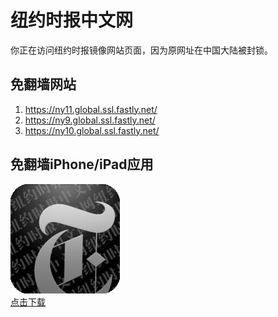 <h1>纽约时报中文网</h1>
<p>你正在访问纽约时报镜像网站页面，因为原网址在中国大陆被封锁。</p>
<h2>免翻墙网站</h2>
<ol>
<li><a href="https://ny11.global.ssl.fastly.net/" target="1">https://ny11.global.ssl.fastly.net/</a></li>
<li><a href="https://ny9.global.ssl.fastly.net/" target="2">https://ny9.global.ssl.fastly.net/</a></li>
<li><a href="https://ny10.global.ssl.fastly.net/" target="3">https://ny10.global.ssl.fastly.net/</a></li>
</ol>
<h2>免翻墙iPhone/iPad应用</h2>
<p>
	<a href="https://itunes.apple.com/cn/app/niu-yue-shi-bao-zhong-wen-wang/id807498298?mt=8">
		<img src="icon175x175.jpeg" />
		<br/>点击下载
	</a>
</p>